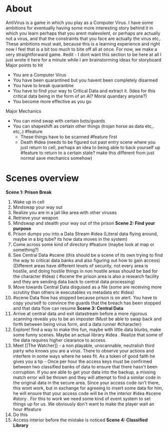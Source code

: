 # About
AntiVirus is a game in which you play as a Computer Virus. I have some ambitions for eventually having some more interesting story behind it in which you learn perhaps that you arent malevolent, or perhaps are actually not a virus, and that the constraints that you face are actually the virus etc,. These ambitions must wait, because this is a learning experience and right now I feel that is a bit too much to  bite off all at once. For now, we make a very straightforward game. 
#edit - I dont want this section to be here at all I just wrote it here for a minute while I am brainstorming ideas for storyboard
Major points to hit
- You are a Computer Virus
- You have been quarantined but you havent been completely disarmed
- You have to break quarantine
- You have to find your way to Critical Data and extract it. (Idea for this critical data being in the form of an AI? Moral quandary anyone?)
- You become more effective as you go

Major Mechanics
- You can mind swap with certain bots/guards
- You can shapeshift as certain other things (trojan horse as data etc,. etc,.) #feature 
	- These things have to be scanned #feature first
	- Death #idea (needs to be figured out past entry scene where you just return to cell, perhaps an idea to being able to back yourself up #feature to return to a certain state? make this different from just normal save mechanics somehow)

# Scenes overview
**Scene 1: Prison Break** 
1. Wake up in cell 
2. Mindswap your way out
3. Realize you are in a jail like area with other viruses
4. Retrieve your weapon
5. Mindswap and stealth your way out of the prison 
**Scene 2: Find your purpose**
1. Prison dumps you into a Data Stream #idea (Literal data flying around, maybe in a big tube? its how data moves in the system)
2. Come across some kind of directory #feature (maybe look at map or something?)
3. See Central Data #scene (this should be a scene of its own trying to find the way to critical data banks and also figuring out how to gain access) (Different areas have different levels of security, not every area is hostile, and doing hostile things in non hostile areas should be bad for the character #idea)  ( #scene the prison area is also a research facility and they are sending data back to central data processing)
4. Move towards Central Data disguised as a file (some are receiving more scrutiny than others ie executables vs metadata etc #idea)
5. #scene Data flow has stopped because prison is on alert. You have to copy yourself to convince the guards that the breach has been stopped and that data flow can resume
**Scene 3: Central Data**
1. Arrive at central data and exit datastream before a more rigorous scanning reveals you to be an imposter (Must be able to swap back and forth between being virus form, and a data runner #character)
2. Explore! find a way to make this fun, maybe with little data blurbs, make some funny scenes. Maybe an actual library #idea . Realize that some of the data requires higher clearance to access. 
3. Meet [[The Watcher]] - a non playable, unscannable, neutralish third party who knows you are a virus. There to observe your actions and interfere in some ways where he sees fit. As a token of good faith he gives you a tip - Once per hour the access keys must be confirmed between two classified banks of data to ensure that there hasn't been corruption. If you are able to get your data into the backup, a missing match error will be thrown and they will attempt to find a similar  code in the original data in the secure area. Since your access code isn't there, this wont work, but in exchange for agreeing to insert some data for him, he will ensure that your access code will be in the interior #idea #scene #story . For this to work we need some kind of event system to set things up for us. We obviously don't want to make the player wait an hour #feature 
4. Do this
5. Access interior before the mistake is noticed 
**Scene 4: Classified Library**
